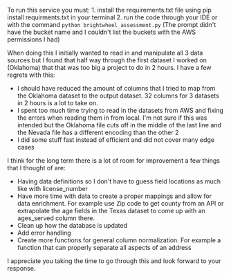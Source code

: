 To run this service you must:
    1. install the requirements.txt file using pip install requirments.txt in your terminal
    2. run the code through your IDE or with the command `python brightwheel_assessment.py`
    (The prompt didn't have the bucket name and I couldn't list the buckets with the AWS permissions I had)
    
When doing this I initially wanted to read in and manipulate all 3 data sources but I found that half way through the first
dataset I worked on (Oklahoma) that that was too big a project to do in 2 hours. I have a few regrets with this:
 - I should have reduced the amount of columns that I tried to map from the Oklahoma dataset to the output dataset. 32 columns for 3 datasets in 2 hours is a lot to take on.
 - I spent too much time trying to read in the datasets from AWS and fixing the errors when reading them in from local. 
 I'm not sure if this was intended but the Oklahoma file cuts off in the middle of the last line and the Nevada file has a different encoding than the other 2
 - I did some stuff fast instead of efficient and did not cover many edge cases
 
I think for the long term there is a lot of room for improvement a few things that I thought of are:
- Having data definitions so I don't have to guess field locations as much like with license_number 
- Have more time with data to create a proper mappings and allow for data enrichment. For example use Zip code to get county from an API or extrapolate the age fields in the Texas dataset to come up with an ages_served column there. 
- Clean up how the database is updated
- Add error handling
- Create more functions for general column normalization. For example a function that can properly separate all aspects of an address

I appreciate you taking the time to go through this and look forward to your response.
